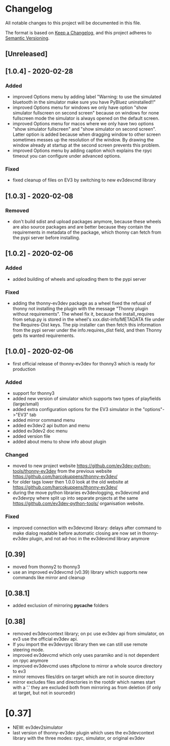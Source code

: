 
# Changelog

All notable changes to this project will be documented in this file.

The format is based on [Keep a Changelog](https://keepachangelog.com/en/1.0.0/),
and this project adheres to [Semantic Versioning](https://semver.org/spec/v2.0.0.html).

## [Unreleased]

## [1.0.4] - 2020-02-28

 ### Added
 - improved Options menu by adding label  "Warning: to use the simulated bluetooth in the simulator make sure you have PyBluez uninstalled!!"
 - improved Options menu for windows we only have option "show simulator
   fullscreen on second screen" because on windows for none fullscreen mode the
   simulator is always opened on the default screen.
 - improved Options menu for macos where we  only have two options "show simulator
   fullscreen" and "show simulator on second screen". Latter option is added because
   when dragging window to other screen sometimes messes up the resolution of
   the window. By drawing the window already at startup at the second screen
   prevents this problem.  
 - improved Options menu by adding caption which explains the rpyc timeout you can configure under advanced options.

 ### Fixed 
 - fixed cleanup of files on EV3 by switching to new ev3devcmd library


## [1.0.3] - 2020-02-08
 
 ### Removed
 - don't build sdist and upload packages anymore, because these wheels are also source packages
   and are better because they contain the requirements in metadata of the package,
   which thonny can fetch from the pypi server  before installing.

## [1.0.2] - 2020-02-06
 
 ### Added
 - added building of wheels and uploading them to the pypi server
 
 ### Fixed 
 - adding the thonny-ev3dev package as a wheel fixed the refusal of thonny 
   not installing the plugin with the message "Thonny plugin without requirements".
   The wheel fix it, because the install_requires from setup.py
   is stored in the wheel's xxx.dist-info/METADATA file under the Requires-Dist keys. 
   The pip installer can then fetch this information from the pypi server under the
   info.requires_dist field, and then Thonny gets its wanted requirements.
   
## [1.0.0] - 2020-02-06

 - first official release of thonny-ev3dev for thonny3 which is ready for production 
 
 ### Added
 - support for thonny3 
 - added new version of simulator which supports two types of playfields (large/small)
 - added extra configuration options for the EV3 simulator in the "options"->"EV3" tab
 - added mirror command menu
 - added ev3dev2 api button and menu
 - added ev3dev2 doc menu
 - added version file
 - added about menu to show info about plugin

 ### Changed 
 - moved to new project website https://github.com/ev3dev-python-tools/thonny-ev3dev
   from the previous website https://github.com/harcokuppens/thonny-ev3dev/
 - for older tags lower then 1.0.0 look at the old website at https://github.com/harcokuppens/thonny-ev3dev/
 - during the move python libraries ev3devlogging, ev3devcmd and ev3devrpy where split up
   into separate projects at the same https://github.com/ev3dev-python-tools/ organisation website.
 
 ### Fixed   
 - improved connection with ev3devcmd library: delays after command to make dialog readable
   before automatic closing are now set in thonny-ev3dev plugin, and not ad-hoc
   in the ev3devcmd library anymore
   
## [0.39]  
 - moved from thonny2 to thonny3 
 - use an improved ev3devcmd (v0.39) library which supports new commands like mirror and cleanup 

## [0.38.1]
 - added exclusion of mirroring __pycache__ folders

## [0.38] 
 - removed ev3devcontext library; on pc use ev3dev api from simulator, on ev3
   use the official ev3dev api. 
 - If you import the ev3devrpyc library then we can still use remote steering mode. 
 - improved ev3devcmd which only uses paramiko and is not dependent on rpyc anymore
 - improved ev3devcmd uses sftpclone to mirror a whole source directory to ev3
 - mirror removes files/dirs on target which are not in source directory
 - mirror excludes files and directories in the rootdir  which names start with a '.'
   they are excluded both from mirroring as from deletion (if only at target,
   but not in sourcedir)

# [0.37] 
 - NEW: ev3dev2simulator
 - last version of thonny-ev3dev plugin which uses the ev3devcontext library
   with the three modes: rpyc, simulator, or original ev3dev
